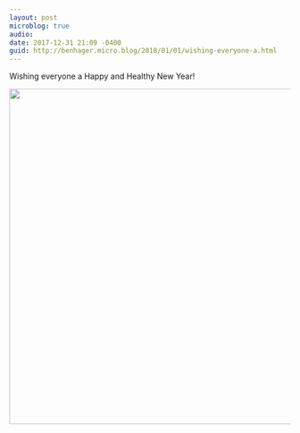 ```yaml
---
layout: post
microblog: true
audio: 
date: 2017-12-31 21:09 -0400
guid: http://benhager.micro.blog/2018/01/01/wishing-everyone-a.html
---
```

Wishing everyone a Happy and Healthy New Year!

<img src="http://hager.blog/uploads/2018/630ded5288.jpg" width="600" height="600" />

